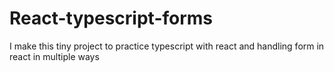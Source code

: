 # React-typescript-forms
I make this tiny project to practice typescript with react and handling form in react in multiple ways
